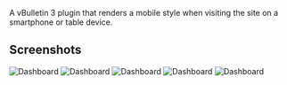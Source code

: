 A vBulletin 3 plugin that renders a mobile style when visiting the site on a smartphone or table device.

## Screenshots

![](https://raw.githubusercontent.com/iovino/vb-mobile/master/assets/imgs/screenshots/home.png "Dashboard")
![](https://raw.githubusercontent.com/iovino/vb-mobile/master/assets/imgs/screenshots/user-controls.png "Dashboard")
![](https://raw.githubusercontent.com/iovino/vb-mobile/master/assets/imgs/screenshots/thread-view.png "Dashboard")
![](https://raw.githubusercontent.com/iovino/vb-mobile/master/assets/imgs/screenshots/mod-controls.png "Dashboard")
![](https://raw.githubusercontent.com/iovino/vb-mobile/master/assets/imgs/screenshots/post-view.png "Dashboard")

